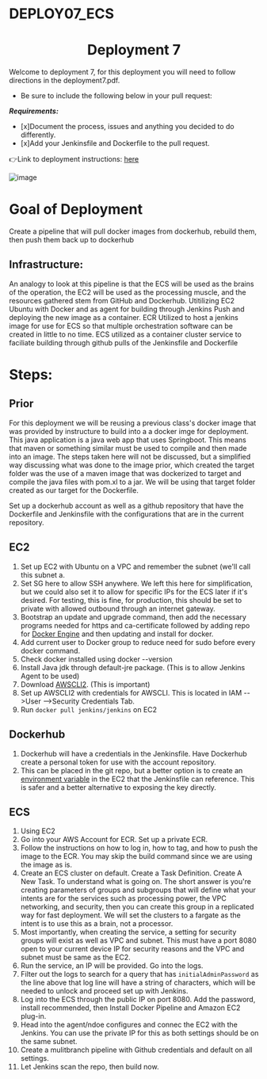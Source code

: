 # DEPLOY07_ECS
<h1 align=center>Deployment 7</h1>

Welcome to deployment 7, for this deployment you will need to follow directions in the deployment7.pdf.   

- Be sure to include the following below in your pull request: 

***Requirements:*** 
- [x]Document the process, issues and anything you decided to do differently.
- [x]Add your Jenkinsfile and Dockerfile to the pull request.

👉Link to deployment instructions: [here](https://github.com/kura-labs-org/DEPLOY7_ECS/blob/main/Deployment%237.pdf)  

![image](https://devops4solutions.com/wp-content/uploads/2020/09/Dockerpublish.png)

<h1>Goal of Deployment</h1>
Create a pipeline that will pull docker images from dockerhub, rebuild them, then push them back up to dockerhub
<h2>Infrastructure:</h2>
An analogy to look at this pipeline is that the ECS will be used as the brains of the operation, the EC2 will be used as the processing muscle, and the resources gathered stem from GitHub and Dockerhub.
Utitilizing EC2 Ubuntu with Docker and as agent for building through Jenkins Push and deploying the new image as a container.
ECR Utilized to host a jenkins image for use for ECS so that multiple orchestration software can be created in little to no time.
ECS utilized as a container cluster service to faciliate building through github pulls of the Jenkinsfile and Dockerfile

<h1>Steps:</h2>

<h2>Prior</h2>
For this deployment we will be reusing a previous class's docker image that was provided by instructure to build into a a docker imge for deployment. This java application is a java web app that uses Springboot. This means that maven or something similar must be used to compile and then made into an image. The steps taken here will not be discussed, but a simplified way discussing what was done to the image prior, which created the target folder was the use of a maven image that was dockerized to target and compile the java files with pom.xl to a jar. We will be using that target folder created as our target for the Dockerfile.

Set up a dockerhub account as well as a github repository that have the Dockerfile and Jenkinsfile with the configurations that are in the current repository.

<h2>EC2</h2>

1) Set up EC2 with Ubuntu on a VPC and remember the subnet (we'll call this subnet a.
2) Set SG here to allow SSH anywhere. We left this here for simplification, but we could also set it to allow for specific IPs for the ECS later if it's desired. For testing, this is fine, for production, this should be set to private with allowed outbound through an internet gateway.
3) Bootstrap an update and upgrade command, then add the necessary programs needed for https and ca-certificate followed by adding repo for [Docker Engine](https://docs.docker.com/engine/install/ubuntu/) and then updating and install for docker.
4) Add current user to Docker group to reduce need for sudo before every docker command.
5) Check docker installed using docker --version
6) Install Java jdk through default-jre package. (This is to allow Jenkins Agent to be used)
7) Download [AWSCLI2](https://docs.aws.amazon.com/cli/latest/userguide/install-cliv2.html). (This is important)
8) Set up AWSCLI2 with credentials for AWSCLI. This is located in IAM -->User -->Security Credentials Tab.
9) Run `docker pull jenkins/jenkins` on EC2

<h2>Dockerhub</h2>

1) Dockerhub will have a credentials in the Jenkinsfile. Have Dockerhub create a personal token for use with the account repository.
2) This can be placed in the git repo, but a better option is to create an [environment variable](https://www.serverlab.ca/tutorials/linux/administration-linux/how-to-set-environment-variables-in-linux/) in the EC2 that the Jenkinsfile can reference. This is safer and a better alternative to exposing the key directly.

<h2>ECS</h2>

1) Using EC2 
2) Go into your AWS Account for ECR. Set up a private ECR.
3) Follow the instructions on how to log in, how to tag, and how to push the image to the ECR. You may skip the build command since we are using the image as is.
4) Create an ECS cluster on default. Create a Task Definition. Create A New Task. To understand what is going on. The short answer is you're creating parameters of groups and subgroups that will define what your intents are for the services such as processing power, the VPC networking, and security, then you can create this group in a replicated way for fast deployment. We will set the clusters to a fargate as the intent is to use this as a brain, not a processor.
5) Most importantly, when creating the service, a setting for security groups will exist as well as VPC and subnet. This must have a port 8080 open to your current device IP for security reasons and the VPC and subnet must be same as the EC2.
6) Run the service, an IP will be provided. Go into the logs.
7) Filter out the logs to search for a query that has `initialAdminPassword` as the line above that log line will have a string of characters, which will be needed to unlock and proceed set up with Jenkins.
8) Log into the ECS through the public IP on port 8080. Add the password, install recommended, then Install Docker Pipeline and Amazon EC2 plug-in.
9) Head into the agent/ndoe configures and connec the EC2 with the Jenkins. You can use the private IP for this as both settings should be on the same subnet.
10) Create a mulitbranch pipeline with Github credentials and default on all settings.
11) Let Jenkins scan the repo, then build now.
